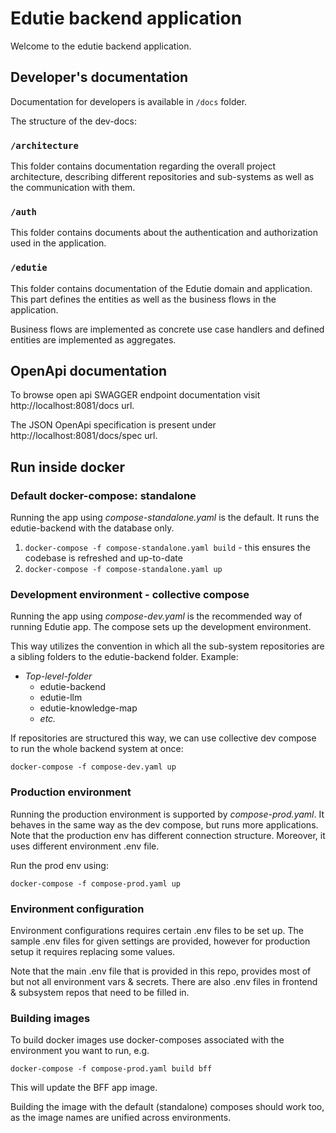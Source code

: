 # Edutie backend application

Welcome to the edutie backend application.

## Developer's documentation

Documentation for developers is available in `/docs` folder.

The structure of the dev-docs:

### `/architecture`

This folder contains documentation regarding the overall project architecture, describing different
repositories and sub-systems as well as the communication with them.

### `/auth`

This folder contains documents about the authentication and authorization used in the application.

### `/edutie`

This folder contains documentation of the Edutie domain and application. This part defines the entities as well as the 
business flows in the application.

Business flows are implemented as concrete use case handlers and defined entities are implemented as aggregates.

## OpenApi documentation

To browse open api SWAGGER endpoint documentation visit http://localhost:8081/docs url.

The JSON OpenApi specification is present under http://localhost:8081/docs/spec url.

## Run inside docker

### Default docker-compose: standalone

Running the app using *compose-standalone.yaml* is the default. It runs the edutie-backend with the database only.

1. `docker-compose -f compose-standalone.yaml build` - this ensures the codebase is refreshed and up-to-date
2. `docker-compose -f compose-standalone.yaml up`

### Development environment - collective compose

Running the app using *compose-dev.yaml* is the recommended way of running Edutie app. The compose sets up the development
environment.

This way utilizes the convention in which all the sub-system repositories are a sibling folders to the edutie-backend 
folder. Example:
 - *Top-level-folder*
   - edutie-backend
   - edutie-llm
   - edutie-knowledge-map
   - *etc.*

If repositories are structured this way, we can use collective dev compose to run the whole backend system at once:

```shell
docker-compose -f compose-dev.yaml up
```

### Production environment

Running the production environment is supported by *compose-prod.yaml*. It behaves in the same way as the dev compose,
but runs more applications. Note that the production env has different connection structure. Moreover, it uses different
environment .env file.

Run the prod env using:

```shell
docker-compose -f compose-prod.yaml up
```

### Environment configuration

Environment configurations requires certain .env files to be set up. The sample .env files for given settings are provided,
however for production setup it requires replacing some values.

Note that the main .env file that is provided in this repo, provides most of but not all environment vars & secrets. 
There are also .env files in frontend & subsystem repos that need to be filled in.

### Building images
To build docker images use docker-composes associated with the environment you want to run, e.g.

```shell
docker-compose -f compose-prod.yaml build bff 
```

This will update the BFF app image.

Building the image with the default (standalone) composes should work too, as the image names are unified across 
environments.

